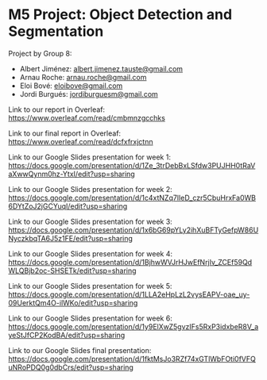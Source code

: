 # M5 Project: Object Detection and Segmentation

Project by Group 8:
- Albert Jiménez: albert.jimenez.tauste@gmail.com
- Arnau Roche: arnau.roche@gmail.com
- Eloi Bové: eloibove@gmail.com
- Jordi Burgués: jordiburguesm@gmail.com

Link to our report in Overleaf: 
https://www.overleaf.com/read/cmbmnzgcchks

Link to our final report in Overleaf:
https://www.overleaf.com/read/dcfxfrxjctnn

Link to our Google Slides presentation for week 1:
https://docs.google.com/presentation/d/1Ze_3trDebBxLSfdw3PUJHH0tRaVaXwwQynm0hz-YtxI/edit?usp=sharing

Link to our Google Slides presentation for week 2:
https://docs.google.com/presentation/d/1c4xtNZq7lIeD_czr5CbuHrxFa0WB6DYtZoJ2jGCYuqI/edit?usp=sharing

Link to our Google Slides presentation for week 3:
https://docs.google.com/presentation/d/1x6bG69pYLy2ihXuBFTyGefpW86UNyczkbqTA6J5z1FE/edit?usp=sharing

Link to our Google Slides presentation for week 4:
https://docs.google.com/presentation/d/1BjhwWVJrHJwEfNrjIv_ZCEf59QdWLQBjb2oc-SHSETk/edit?usp=sharing

Link to our Google Slides presentation for week 5:
https://docs.google.com/presentation/d/1LLA2eHpLzL2vysEAPV-oae_uy-09UerktQm4O-ilWKo/edit?usp=sharing

Link to our Google Slides presentation for week 6: 
https://docs.google.com/presentation/d/1y9ElXwZ5gvzIFs5RxP3idxbeR8V_ayeStJfCP2KodBA/edit?usp=sharing

Link to our Google Slides final presentation: 
https://docs.google.com/presentation/d/1fktMsJo3RZf74xGTlWbFOti0fVFQuNRoPDQ0g0dbCrs/edit?usp=sharing
